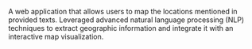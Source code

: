 A web application that allows users to map the locations mentioned in provided texts. Leveraged advanced 
natural language processing (NLP) techniques to extract geographic information and integrate it with an interactive 
map visualization.
